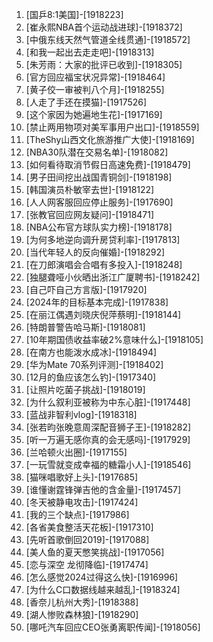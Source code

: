 
1. [国乒8:1美国]-[1918223]
1. [崔永熙NBA首个运动战进球]-[1918372]
1. [中俄东线天然气管道全线贯通]-[1918572]
1. [和我一起出去走走吧]-[1918313]
1. [朱芳雨：大家的批评已收到]-[1918305]
1. [官方回应福宝状况异常]-[1918464]
1. [黄子佼一审被判八个月]-[1918255]
1. [人走了手还在摸猫]-[1917526]
1. [这个家因为她遍地生花]-[1917169]
1. [禁止两用物项对美军事用户出口]-[1918559]
1. [TheShy山西文化旅游推广大使]-[1918169]
1. [NBA30队潜在交易名单]-[1918082]
1. [如何看待取消节假日高速免费]-[1918479]
1. [男子田间挖出战国青铜剑]-[1918198]
1. [韩国演员朴敏宰去世]-[1918122]
1. [人人网客服回应停止服务]-[1917690]
1. [张教官回应网友疑问]-[1918471]
1. [NBA公布官方球队实力榜]-[1918178]
1. [为何多地逆向调升房贷利率]-[1917813]
1. [当代年轻人的反向催婚]-[1918292]
1. [在刀郎演唱会合唱有多投入]-[1918248]
1. [独腿聋哑小伙晒出浙江广厦聘书]-[1918242]
1. [自己吓自己方言版]-[1917920]
1. [2024年的目标基本完成]-[1917838]
1. [在丽江偶遇刘晓庆倪萍蔡明]-[1918144]
1. [特朗普警告哈马斯]-[1918081]
1. [10年期国债收益率破2%意味什么]-[1918105]
1. [在南方也能泼水成冰]-[1918494]
1. [华为Mate 70系列评测]-[1918402]
1. [12月的鱼应该怎么钓]-[1917340]
1. [让照片吃菌子挑战]-[1918019]
1. [为什么叙利亚被称为中东心脏]-[1917448]
1. [蓝战非智利vlog]-[1918318]
1. [张若昀张晚意周深配音狮子王]-[1918282]
1. [听一万遍无感你真的会无感吗]-[1917929]
1. [兰哈顿火出圈]-[1917155]
1. [一玩雪就变成幸福的糖霜小人]-[1918546]
1. [猫咪唱歌好上头]-[1917685]
1. [谁懂谢霆锋弹吉他的含金量]-[1917457]
1. [冬天被静电攻击]-[1917424]
1. [我的三个缺点]-[1917986]
1. [各省美食整活天花板]-[1917310]
1. [先听首歌倒回2019]-[1917088]
1. [美人鱼的夏天憋笑挑战]-[1917056]
1. [恋与深空 龙彻降临]-[1917474]
1. [怎么感觉2024过得这么快]-[1916996]
1. [为什么C口数据线越来越乱]-[1918324]
1. [香奈儿杭州大秀]-[1918388]
1. [湖人惨败森林狼]-[1918290]
1. [哪吒汽车回应CEO张勇离职传闻]-[1918056]